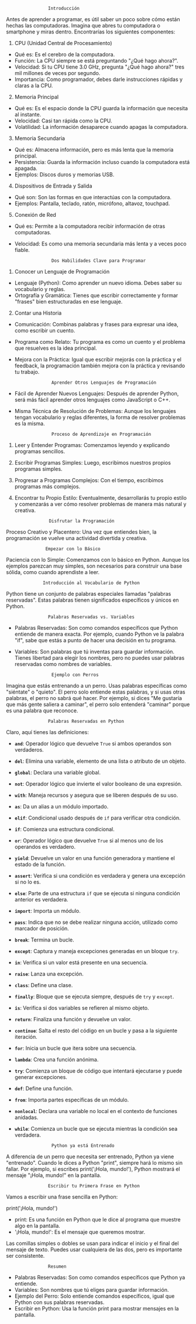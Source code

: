                     Introducción

Antes de aprender a programar, es útil saber un poco sobre cómo están hechas las computadoras. Imagina que abres tu computadora o smartphone y miras dentro. Encontrarías los siguientes componentes:


1. CPU (Unidad Central de Procesamiento)

- Qué es: Es el cerebro de la computadora.
- Función: La CPU siempre se está preguntando "¿Qué hago ahora?".
- Velocidad: Si tu CPU tiene 3.0 GHz, pregunta "¿Qué hago ahora?" tres mil millones de veces por segundo.
- Importancia: Como programador, debes darle instrucciones rápidas y claras a la CPU.

2. Memoria Principal

- Qué es: Es el espacio donde la CPU guarda la información que necesita al instante.
- Velocidad: Casi tan rápida como la CPU.
- Volatilidad: La información desaparece cuando apagas la computadora.

3. Memoria Secundaria

- Qué es: Almacena información, pero es más lenta que la memoria principal.
- Persistencia: Guarda la información incluso cuando la computadora está apagada.
- Ejemplos: Discos duros y memorias USB.

4. Dispositivos de Entrada y Salida

- Qué son: Son las formas en que interactúas con la computadora.
- Ejemplos: Pantalla, teclado, ratón, micrófono, altavoz, touchpad.

5. Conexión de Red

- Qué es: Permite a la computadora recibir información de otras computadoras.
- Velocidad: Es como una memoria secundaria más lenta y a veces poco fiable.


                    Dos Habilidades Clave para Programar

1. Conocer un Lenguaje de Programación

- Lenguaje (Python): Como aprender un nuevo idioma. Debes saber su vocabulario y reglas.
- Ortografía y Gramática: Tienes que escribir correctamente y formar "frases" bien estructuradas en ese lenguaje.

2. Contar una Historia

- Comunicación: Combinas palabras y frases para expresar una idea, como escribir un cuento.
- Programa como Relato: Tu programa es como un cuento y el problema que resuelves es la idea principal.
- Mejora con la Práctica: Igual que escribir mejorás con la práctica y el feedback, la programación también mejora con la práctica y revisando tu trabajo.


                    Aprender Otros Lenguajes de Programación

- Fácil de Aprender Nuevos Lenguajes: Después de aprender Python, será más fácil aprender otros lenguajes como JavaScript o C++.

- Misma Técnica de Resolución de Problemas: Aunque los lenguajes tengan vocabulario y reglas diferentes, la forma de resolver problemas es la misma.


                    Proceso de Aprendizaje en Programación

1. Leer y Entender Programas: Comenzamos leyendo y explicando programas sencillos.
2. Escribir Programas Simples: Luego, escribimos nuestros propios programas simples.
3. Progresar a Programas Complejos: Con el tiempo, escribimos programas más complejos.
4. Encontrar tu Propio Estilo: Eventualmente, desarrollarás tu propio estilo y comenzarás a ver cómo resolver problemas de manera más natural y creativa.

                    Disfrutar la Programación

Proceso Creativo y Placentero: Una vez que entiendes bien, la programación se vuelve una actividad divertida y creativa.

                   Empezar con lo Básico

Paciencia con lo Simple: Comenzamos con lo básico en Python. Aunque los ejemplos parezcan muy simples, son necesarios para construir una base sólida, como cuando aprendiste a leer.

     
                  Introducción al Vocabulario de Python

Python tiene un conjunto de palabras especiales llamadas "palabras reservadas". Estas palabras tienen significados específicos y únicos en Python.

                    Palabras Reservadas vs. Variables

- Palabras Reservadas: Son como comandos específicos que Python entiende de manera exacta. Por ejemplo, cuando Python ve la palabra "if", sabe que estás a punto de hacer una decisión en tu programa.

- Variables: Son palabras que tú inventas para guardar información. Tienes libertad para elegir los nombres, pero no puedes usar palabras reservadas como nombres de variables.

                    Ejemplo con Perros

Imagina que estás entrenando a un perro. Usas palabras específicas como "siéntate" o "quieto". El perro solo entiende estas palabras, y si usas otras palabras, el perro no sabrá qué hacer. Por ejemplo, si dices "Me gustaría que más gente saliera a caminar", el perro solo entenderá "caminar" porque es una palabra que reconoce.

                    Palabras Reservadas en Python

Claro, aquí tienes las definiciones:

- **`and`**: Operador lógico que devuelve `True` si ambos operandos son verdaderos.
- **`del`**: Elimina una variable, elemento de una lista o atributo de un objeto.
- **`global`**: Declara una variable global.
- **`not`**: Operador lógico que invierte el valor booleano de una expresión.
- **`with`**: Maneja recursos y asegura que se liberen después de su uso.
- **`as`**: Da un alias a un módulo importado.
- **`elif`**: Condicional usado después de `if` para verificar otra condición.
- **`if`**: Comienza una estructura condicional.
- **`or`**: Operador lógico que devuelve `True` si al menos uno de los operandos es verdadero.
- **`yield`**: Devuelve un valor en una función generadora y mantiene el estado de la función.
- **`assert`**: Verifica si una condición es verdadera y genera una excepción si no lo es.
- **`else`**: Parte de una estructura `if` que se ejecuta si ninguna condición anterior es verdadera.
- **`import`**: Importa un módulo.
- **`pass`**: Indica que no se debe realizar ninguna acción, utilizado como marcador de posición.
- **`break`**: Termina un bucle.
- **`except`**: Captura y maneja excepciones generadas en un bloque `try`.
- **`in`**: Verifica si un valor está presente en una secuencia.
- **`raise`**: Lanza una excepción.
- **`class`**: Define una clase.
- **`finally`**: Bloque que se ejecuta siempre, después de `try` y `except`.
- **`is`**: Verifica si dos variables se refieren al mismo objeto.
- **`return`**: Finaliza una función y devuelve un valor.
- **`continue`**: Salta el resto del código en un bucle y pasa a la siguiente iteración.
- **`for`**: Inicia un bucle que itera sobre una secuencia.
- **`lambda`**: Crea una función anónima.
- **`try`**: Comienza un bloque de código que intentará ejecutarse y puede generar excepciones.
- **`def`**: Define una función.
- **`from`**: Importa partes específicas de un módulo.
- **`nonlocal`**: Declara una variable no local en el contexto de funciones anidadas.
- **`while`**: Comienza un bucle que se ejecuta mientras la condición sea verdadera.


                    Python ya está Entrenado

A diferencia de un perro que necesita ser entrenado, Python ya viene "entrenado". Cuando le dices a Python "print", siempre hará lo mismo sin fallar. Por ejemplo, si escribes print('¡Hola, mundo!'), Python mostrará el mensaje "¡Hola, mundo!" en la pantalla.


                    Escribir tu Primera Frase en Python

Vamos a escribir una frase sencilla en Python:

print('¡Hola, mundo!')

- print: Es una función en Python que le dice al programa que muestre algo en la pantalla.
- '¡Hola, mundo!': Es el mensaje que queremos mostrar.

Las comillas simples o dobles se usan para indicar el inicio y el final del mensaje de texto. Puedes usar cualquiera de las dos, pero es importante ser consistente.


                    Resumen

- Palabras Reservadas: Son como comandos específicos que Python ya entiende.
- Variables: Son nombres que tú eliges para guardar información.
- Ejemplo del Perro: Solo entiende comandos específicos, igual que Python con sus palabras reservadas.
- Escribir en Python: Usa la función print para mostrar mensajes en la pantalla.


